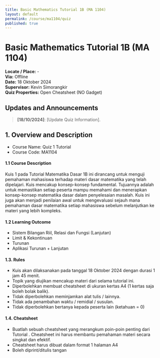 ```yaml
---
title: Basic Mathematics Tutorial 1B (MA 1104)
layout: default
permalink: /course/ma1104/quiz
published: true
---
```

# Basic Mathematics Tutorial 1B (MA 1104)

**Locate / Place:** -  
**Via:** Offline  
**Date:** 18 Oktober 2024  
**Supervisor:** Kevin Simorangkir  
**Quiz Properties:** Open Cheatsheet (NO Gadget)



## Updates and Announcements

> **[18/10/2024]**: [Update Quiz Information].


## 1. Overview and Description

* Course Name: Quiz 1 Tutorial
* Course Code: MA1104

#### 1.1 Course Description

Kuis 1 pada Tutorial Matematika Dasar 1B ini dirancang untuk menguji pemahaman mahasiswa terhadap materi dasar matematika yang telah dipelajari. Kuis mencakup konsep-konsep fundamental. Tujuannya adalah untuk memastikan setiap peserta mampu memahami dan menerapkan konsep-konsep matematika dasar dalam penyelesaian masalah. Kuis ini juga akan menjadi penilaian awal untuk mengevaluasi sejauh mana pemahaman dasar matematika setiap mahasiswa sebelum melanjutkan ke materi yang lebih kompleks.

#### 1.2 Learning Outcome

- Sistem Bilangan Riil, Relasi dan Fungsi (Lanjutan)
- Limit & Kekontinuan
- Turunan 
- Aplikasi Turunan + Lanjutan

#### 1.3. Rules

- Kuis akan dilaksanakan pada tanggal 18 Oktober 2024 dengan durasi 1 jam 45 menit.
- Topik yang diujikan mencakup materi dari selama tutorial ini.
- Diperbolehkan membuat  cheatsheet di ukuran kertas A4 (1 kertas saja boleh bolak balik).
- Tidak diperbolehkan meminjamkan alat tulis /  lainnya.
- Tidak ada penambahan waktu / remidial / susulan.
- Tidak diperbolehkan bertanya kepada peserta lain (ketahuan = 0)

#### 1.4. Cheatsheet
- Buatlah sebuah cheatsheet yang merangkum poin-poin penting dari Tutorial . Cheatsheet ini harus membantu pemahaman materi secara singkat dan efektif.
- Cheatsheet harus dibuat dalam format 1 halaman A4
- Boleh diprint/ditulis tangan
